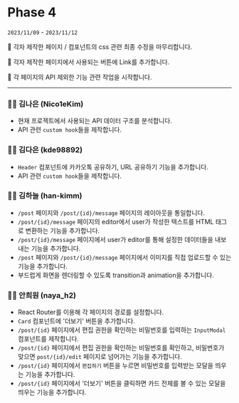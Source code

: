 # Phase 4

`2023/11/09` - `2023/11/12`

📌 각자 제작한 페이지 / 컴포넌트의 css 관련 최종 수정을 마무리합니다.

📌 각자 제작한 페이지에서 사용되는 버튼에 Link를 추가합니다.

📌 각 페이지의 API 제외한 기능 관련 작업을 시작합니다.

---

### 👩‍💻 김나은 (Nico1eKim)

- 현재 프로젝트에서 사용되는 API 데이터 구조를 분석합니다.
- API 관련 `custom hook`들을 제작합니다.

### 👩‍💻 김다은 (kde98892)

- `Header` 컴포넌트에 카카오톡 공유하기, URL 공유하기 기능을 추가합니다.
- API 관련 `custom hook`들을 제작합니다.

### 👨‍💻 김하늘 (han-kimm)

- `/post` 페이지와 `/post/{id}/message` 페이지의 레이아웃을 통일합니다.
- `/post/{id}/message` 페이지의 editor에서 user가 작성한 텍스트를 HTML 태그로 변환하는 기능을 추가합니다.
- `/post/{id}/message` 페이지에서 user가 editor를 통해 설정한 데이터들을 내보내는 기능을 추가합니다.
- `/post` 페이지와 `/post/{id}/message` 페이지에서 이미지를 직접 업로드할 수 있는 기능을 추가합니다.
- 부드럽게 화면을 렌더링할 수 있도록 transition과 animation을 추가합니다.

### 👩‍💻 안희원 (naya_h2)

- React Router를 이용해 각 페이지의 경로를 설정합니다.
- `Card` 컴포넌트에 '더보기' 버튼을 추가합니다.
- `/post/{id}` 페이지에서 편집 권한을 확인하는 비밀번호를 입력하는 `InputModal` 컴포넌트를 제작합니다.
- `/post/{id}` 페이지에서 편집 권한을 확인하는 비밀번호를 확인하고, 비밀번호가 맞으면 `post/{id}/edit` 페이지로 넘어가는 기능을 추가합니다.
- `/post/{id}` 페이지에서 `편집하기` 버튼을 누르면 비밀번호를 입력받는 모달을 띄우는 기능을 추가합니다.
- `/post/{id}` 페이지에서 '더보기' 버튼을 클릭하면 카드 전체를 볼 수 있는 모달을 띄우는 기능을 추가합니다.
